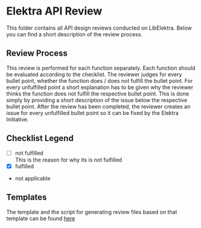 # Elektra API Review

This folder contains all API design reviews conducted on LibElektra.
Below you can find a short description of the review process.

## Review Process

This review is performed for each function separately. Each function should be
evaluated according to the checklist. The reviewer judges for every bullet
point, whether the function does / does not fulfill the bullet point. For
every unfulfilled point a short explanation has to be given why the reviewer
thinks the function does not fulfill the respective bullet point. This is done
simply by providing a short description of the issue below the respective
bullet point. After the review has been completed, the reviewer creates an
issue for every unfulfilled bullet point so it can be fixed by the Elektra Initiative.

## Checklist Legend

- [ ] not fulfilled  
       This is the reason for why its is not fulfilled
- [x] fulfilled
- not applicable

## Templates

The template and the script for generating review files based on that template
can be found [here](/scripts/api_review/README.md)
